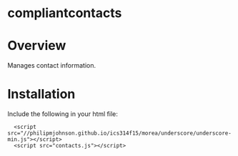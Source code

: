 # compliantcontacts

# Overview

Manages contact information.

# Installation

Include the following in your html file:
```
  <script src="//philipmjohnson.github.io/ics314f15/morea/underscore/underscore-min.js"></script>
  <script src="contacts.js"></script>
```
